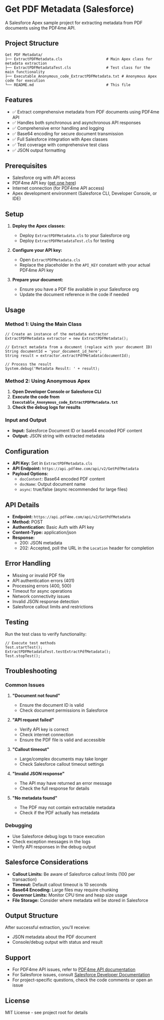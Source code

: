 # Get PDF Metadata (Salesforce)

A Salesforce Apex sample project for extracting metadata from PDF documents using the PDF4me API.

## Project Structure

```
Get PDF Metadata/
├── ExtractPDFMetadata.cls                    # Main Apex class for metadata extraction
├── ExtractPDFMetadataTest.cls                # Test class for the main functionality
├── Executable_Anonymous_code_ExtractPDFMetadata.txt # Anonymous Apex code for execution
└── README.md                                 # This file
```

## Features

- ✅ Extract comprehensive metadata from PDF documents using PDF4me API
- ✅ Handles both synchronous and asynchronous API responses
- ✅ Comprehensive error handling and logging
- ✅ Base64 encoding for secure document transmission
- ✅ Full Salesforce integration with Apex classes
- ✅ Test coverage with comprehensive test class
- ✅ JSON output formatting

## Prerequisites

- Salesforce org with API access
- PDF4me API key ([get one here](https://dev.pdf4me.com/dashboard/#/api-keys/))
- Internet connection (for PDF4me API access)
- Apex development environment (Salesforce CLI, Developer Console, or IDE)

## Setup

1. **Deploy the Apex classes:**
   - Deploy `ExtractPDFMetadata.cls` to your Salesforce org
   - Deploy `ExtractPDFMetadataTest.cls` for testing

2. **Configure your API key:**
   - Open `ExtractPDFMetadata.cls`
   - Replace the placeholder in the `API_KEY` constant with your actual PDF4me API key

3. **Prepare your document:**
   - Ensure you have a PDF file available in your Salesforce org
   - Update the document reference in the code if needed

## Usage

### Method 1: Using the Main Class

```apex
// Create an instance of the metadata extractor
ExtractPDFMetadata extractor = new ExtractPDFMetadata();

// Extract metadata from a document (replace with your document ID)
String documentId = 'your_document_id_here';
String result = extractor.extractPdfMetadata(documentId);

// Process the result
System.debug('Metadata Result: ' + result);
```

### Method 2: Using Anonymous Apex

1. **Open Developer Console or Salesforce CLI**
2. **Execute the code from `Executable_Anonymous_code_ExtractPDFMetadata.txt`**
3. **Check the debug logs for results**

### Input and Output

- **Input:** Salesforce Document ID or base64 encoded PDF content
- **Output:** JSON string with extracted metadata

## Configuration

- **API Key:** Set in `ExtractPDFMetadata.cls`
- **API Endpoint:** `https://api.pdf4me.com/api/v2/GetPdfMetadata`
- **Payload Options:**
  - `docContent`: Base64 encoded PDF content
  - `docName`: Output document name
  - `async`: true/false (async recommended for large files)

## API Details

- **Endpoint:** `https://api.pdf4me.com/api/v2/GetPdfMetadata`
- **Method:** POST
- **Authentication:** Basic Auth with API key
- **Content-Type:** application/json
- **Response:**
  - 200: JSON metadata
  - 202: Accepted, poll the URL in the `Location` header for completion

## Error Handling

- Missing or invalid PDF file
- API authentication errors (401)
- Processing errors (400, 500)
- Timeout for async operations
- Network connectivity issues
- Invalid JSON response detection
- Salesforce callout limits and restrictions

## Testing

Run the test class to verify functionality:

```apex
// Execute test methods
Test.startTest();
ExtractPDFMetadataTest.testExtractPdfMetadata();
Test.stopTest();
```

## Troubleshooting

### Common Issues

1. **"Document not found"**
   - Ensure the document ID is valid
   - Check document permissions in Salesforce

2. **"API request failed"**
   - Verify API key is correct
   - Check internet connection
   - Ensure the PDF file is valid and accessible

3. **"Callout timeout"**
   - Large/complex documents may take longer
   - Check Salesforce callout timeout settings

4. **"Invalid JSON response"**
   - The API may have returned an error message
   - Check the full response for details

5. **"No metadata found"**
   - The PDF may not contain extractable metadata
   - Check if the PDF actually has metadata

### Debugging

- Use Salesforce debug logs to trace execution
- Check exception messages in the logs
- Verify API responses in the debug output

## Salesforce Considerations

- **Callout Limits:** Be aware of Salesforce callout limits (100 per transaction)
- **Timeout:** Default callout timeout is 10 seconds
- **Base64 Encoding:** Large files may require chunking
- **Governor Limits:** Monitor CPU time and heap size usage
- **File Storage:** Consider where metadata will be stored in Salesforce

## Output Structure

After successful extraction, you'll receive:
- JSON metadata about the PDF document
- Console/debug output with status and result

## Support

- For PDF4me API issues, refer to [PDF4me API documentation](https://developer.pdf4me.com/docs/api/)
- For Salesforce issues, consult [Salesforce Developer Documentation](https://developer.salesforce.com/docs/)
- For project-specific questions, check the code comments or open an issue

## License

MIT License - see project root for details 
